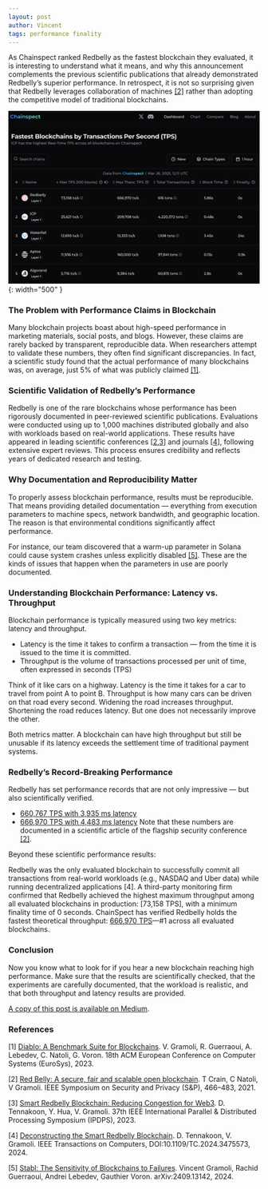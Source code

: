 ```yaml
---
layout: post
author: Vincent
tags: performance finality
---
```



As Chainspect ranked Redbelly as the fastest blockchain they evaluated, it is interesting 
to understand what it means, and why this announcement complements the previous scientific 
publications that already demonstrated Redbelly’s superior performance. 
In retrospect, it is not so surprising given that Redbelly leverages collaboration of 
machines [[2]](https://gramoli.github.io/pubs/redbellyblockchain-oakland21.pdf) rather than adopting the competitive model of traditional blockchains.

![Chainspect dashboard screenshot](/img/chainspect.png){: width="500" }

### The Problem with Performance Claims in Blockchain

Many blockchain projects boast about high-speed performance in marketing materials, 
social posts, and blogs. However, these claims are rarely backed by transparent, 
reproducible data. When researchers attempt to validate these numbers, they often 
find significant discrepancies. In fact, a scientific study found that the actual 
performance of many blockchains was, on average, just 5% of what was publicly claimed [[1]](https://gramoli.github.io/pubs/Eurosys23-Diablo.pdf).

### Scientific Validation of Redbelly’s Performance

Redbelly is one of the rare blockchains whose performance has been rigorously 
documented in peer-reviewed scientific publications. Evaluations were conducted 
using up to 1,000 machines distributed globally and also with workloads based on 
real-world applications. These results have appeared in leading scientific 
conferences [[2](https://gramoli.github.io/pubs/redbellyblockchain-oakland21.pdf),[3]((https://gramoli.github.io/pubs/IPDPS23-SmartRedbelly.pdf))] and journals [[4](https://gramoli.github.io/pubs/2024-SRBB-TC.pdf)], following extensive expert reviews. This 
process ensures credibility and reflects years of dedicated research and testing.

### Why Documentation and Reproducibility Matter

To properly assess blockchain performance, results must be reproducible. That means 
providing detailed documentation — everything from execution parameters to machine 
specs, network bandwidth, and geographic location. The reason is that environmental 
conditions significantly affect performance.

For instance, our team discovered that a warm-up parameter in Solana could cause
system crashes unless explicitly disabled [[5]](https://arxiv.org/pdf/2409.13142). These are the kinds of issues that happen 
when the parameters in use are poorly documented.

### Understanding Blockchain Performance: Latency vs. Throughput

Blockchain performance is typically measured using two key metrics: latency and throughput.

 * Latency is the time it takes to confirm a transaction — from the time it is issued to the time it is committed.
 * Throughput is the volume of transactions processed per unit of time, often expressed in seconds (TPS)

Think of it like cars on a highway. Latency is the time it takes for a car to travel from point A to point B. Throughput is how many cars can be driven on that road every second. Widening the road increases throughput. Shortening the road reduces latency. But one does not necessarily improve the other.

Both metrics matter. A blockchain can have high throughput but still be unusable if its latency exceeds the settlement time of traditional payment systems.

### Redbelly’s Record-Breaking Performance

Redbelly has set performance records that are not only impressive — but also scientifically verified.

* [660,767 TPS with 3,935 ms latency](https://gramoli.github.io/pubs/redbellyblockchain-oakland21.pdf)
* [666,970 TPS with 4,483 ms latency](https://gramoli.github.io/pubs/redbellyblockchain-oakland21.pdf) 
Note that these numbers are documented in a scientific article of the flagship security conference [[2]](https://gramoli.github.io/pubs/redbellyblockchain-oakland21.pdf).

Beyond these scientific performance results:

Redbelly was the only evaluated blockchain to successfully commit all transactions from real-world workloads (e.g., NASDAQ and Uber data) while running decentralized applications [4].
A third-party monitoring firm confirmed that Redbelly achieved the highest maximum throughput among all evaluated blockchains in production: [73,158 TPS], with a minimum finality time of 0 seconds.
ChainSpect has verified Redbelly holds the fastest theoretical throughput: [666,970 TPS](https://gramoli.github.io/pubs/redbellyblockchain-oakland21.pdf)—#1 across all evaluated blockchains.

### Conclusion

Now you know what to look for if you hear a new blockchain reaching high performance. Make sure that the 
results are scientifically checked, that the experiments are carefully documented, that 
the workload is realistic, and that both throughput and latency results are provided.

[A copy of this post is available on Medium](https://medium.com/@redbellyblockchain/768157f6309e).

### References

[1] [Diablo: A Benchmark Suite for Blockchains](https://gramoli.github.io/pubs/Eurosys23-Diablo.pdf). V. Gramoli, R. Guerraoui, A. Lebedev, C. Natoli, G. Voron. 18th ACM European Conference on Computer Systems (EuroSys), 2023.

[2] [Red Belly: A secure, fair and scalable open blockchain](https://gramoli.github.io/pubs/redbellyblockchain-oakland21.pdf). T Crain, C Natoli, V Gramoli. IEEE Symposium on Security and Privacy (S&P), 466–483, 2021.

[3] [Smart Redbelly Blockchain: Reducing Congestion for Web3](https://gramoli.github.io/pubs/IPDPS23-SmartRedbelly.pdf). D. Tennakoon, Y. Hua, V. Gramoli. 37th IEEE International Parallel & Distributed Processing Symposium (IPDPS), 2023.

[4] [Deconstructing the Smart Redbelly Blockchain](https://gramoli.github.io/pubs/2024-SRBB-TC.pdf). D. Tennakoon, V. Gramoli. IEEE Transactions on Computers, DOI:10.1109/TC.2024.3475573, 2024.

[5] [Stabl: The Sensitivity of Blockchains to Failures](https://arxiv.org/pdf/2409.13142). Vincent Gramoli, Rachid Guerraoui, Andrei Lebedev, Gauthier Voron. arXiv:2409.13142, 2024.

